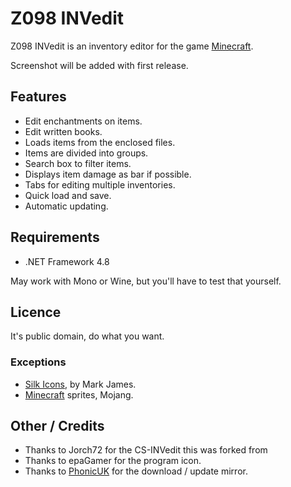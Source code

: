 Z098 INVedit
=======

Z098 INVedit is an inventory editor for the game [Minecraft][1].

Screenshot will be added with first release.

Features
--------

- Edit enchantments on items.
- Edit written books.
- Loads items from the enclosed files.
- Items are divided into groups.
- Search box to filter items.
- Displays item damage as bar if possible.
- Tabs for editing multiple inventories.
- Quick load and save.
- Automatic updating.

Requirements
------------

- .NET Framework 4.8

May work with Mono or Wine, but you'll have to test that yourself.

Licence
-------

It's public domain, do what you want.

### Exceptions ###

- [Silk Icons][4], by Mark James.
- [Minecraft][1] sprites, Mojang.

Other / Credits
---------------

- Thanks to Jorch72 for the CS-INVedit this was forked from
- Thanks to epaGamer for the program icon.
- Thanks to [PhonicUK][5] for the download / update mirror.

[1]: http://minecraft.net
[2]: http://copy.mcft.net/mc/INVedit/screens/main.png
[3]: http://www.minecraftforum.net/topic/14190-
[4]: http://www.famfamfam.com/archive/silk-icons-thats-your-lot/
[5]: http://phonicuk.com/
